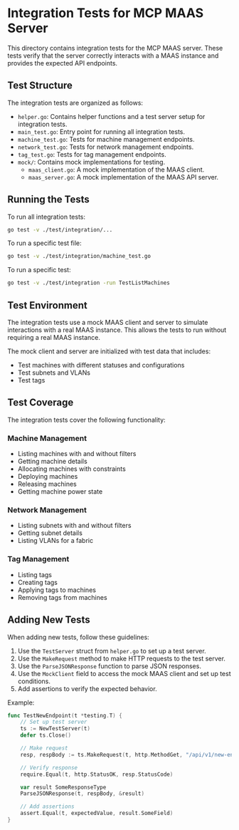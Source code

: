 # Integration Tests for MCP MAAS Server

This directory contains integration tests for the MCP MAAS server. These tests verify that the server correctly interacts with a MAAS instance and provides the expected API endpoints.

## Test Structure

The integration tests are organized as follows:

- `helper.go`: Contains helper functions and a test server setup for integration tests.
- `main_test.go`: Entry point for running all integration tests.
- `machine_test.go`: Tests for machine management endpoints.
- `network_test.go`: Tests for network management endpoints.
- `tag_test.go`: Tests for tag management endpoints.
- `mock/`: Contains mock implementations for testing.
  - `maas_client.go`: A mock implementation of the MAAS client.
  - `maas_server.go`: A mock implementation of the MAAS API server.

## Running the Tests

To run all integration tests:

```bash
go test -v ./test/integration/...
```

To run a specific test file:

```bash
go test -v ./test/integration/machine_test.go
```

To run a specific test:

```bash
go test -v ./test/integration -run TestListMachines
```

## Test Environment

The integration tests use a mock MAAS client and server to simulate interactions with a real MAAS instance. This allows the tests to run without requiring a real MAAS instance.

The mock client and server are initialized with test data that includes:

- Test machines with different statuses and configurations
- Test subnets and VLANs
- Test tags

## Test Coverage

The integration tests cover the following functionality:

### Machine Management

- Listing machines with and without filters
- Getting machine details
- Allocating machines with constraints
- Deploying machines
- Releasing machines
- Getting machine power state

### Network Management

- Listing subnets with and without filters
- Getting subnet details
- Listing VLANs for a fabric

### Tag Management

- Listing tags
- Creating tags
- Applying tags to machines
- Removing tags from machines

## Adding New Tests

When adding new tests, follow these guidelines:

1. Use the `TestServer` struct from `helper.go` to set up a test server.
2. Use the `MakeRequest` method to make HTTP requests to the test server.
3. Use the `ParseJSONResponse` function to parse JSON responses.
4. Use the `MockClient` field to access the mock MAAS client and set up test conditions.
5. Add assertions to verify the expected behavior.

Example:

```go
func TestNewEndpoint(t *testing.T) {
    // Set up test server
    ts := NewTestServer(t)
    defer ts.Close()

    // Make request
    resp, respBody := ts.MakeRequest(t, http.MethodGet, "/api/v1/new-endpoint", nil)

    // Verify response
    require.Equal(t, http.StatusOK, resp.StatusCode)

    var result SomeResponseType
    ParseJSONResponse(t, respBody, &result)

    // Add assertions
    assert.Equal(t, expectedValue, result.SomeField)
}